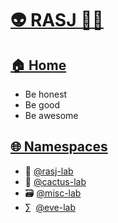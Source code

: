 # [👽 RASJ 👨‍💻](https://github.com/rasj-machine/)

## [🏠 Home](https://github.com/rasj-machine/home)

- Be honest
- Be good
- Be awesome

## [🌐 Namespaces](https://github.com/rasj-machine/code/tree/main/namespaces)
- 🧙 [@rasj-lab](https://github.com/rasj-lab/codebase)
- 🌵 [@cactus-lab](https://github.com/rasj-lab-cactus/codebase)
- 🗃️ [@misc-lab](https://github.com/rasj-lab-misc/codebase)
- ∑ &nbsp;[@eve-lab](https://github.com/evemeve-lab/codebase)
